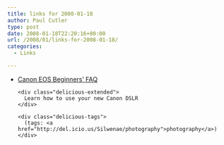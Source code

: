 ```yaml
---
title: links for 2008-01-18
author: Paul Cutler
type: post
date: 2008-01-18T22:20:16+00:00
url: /2008/01/links-for-2008-01-18/
categories:
  - Links

---
```

<ul class="delicious">
  <li>
    <div class="delicious-link">
      <a href="http://photonotes.org/articles/beginner-faq/">Canon EOS Beginners&#8217; FAQ</a>
    </div>
    
    <div class="delicious-extended">
      Learn how to use your new Canon DSLR
    </div>
    
    <div class="delicious-tags">
      (tags: <a href="http://del.icio.us/Silwenae/photography">photography</a>)
    </div>
  </li>
</ul>